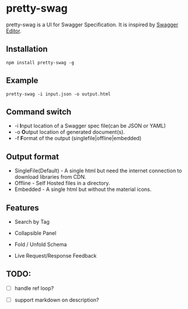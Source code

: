# pretty-swag

pretty-swag is a UI for Swagger Specification. It is inspired by [Swagger Editor](http://swagger.io/swagger-editor/).

## Installation

```Shell
npm install pretty-swag -g
```

## Example

```Shell
pretty-swag -i input.json -o output.html
```

## Command switch
- -i **I**nput location of a Swagger spec file(can be JSON or YAML)
- -o **O**utput location of generated document(s).
- -f **F**ormat of the output (singlefile|offline|embedded)

## Output format

 - SingleFile(Default) - A single html but need the internet connection to download libraries from CDN.
 - Offline - Self Hosted files in a directory.
 - Embedded - A single html but without the material icons.
 
## Features

- Search by Tag

- Collapsible Panel

- Fold / Unfold Schema

- Live Request/Response Feedback
 

## TODO:
- [ ] handle ref loop?
- [ ] support markdown on description?


